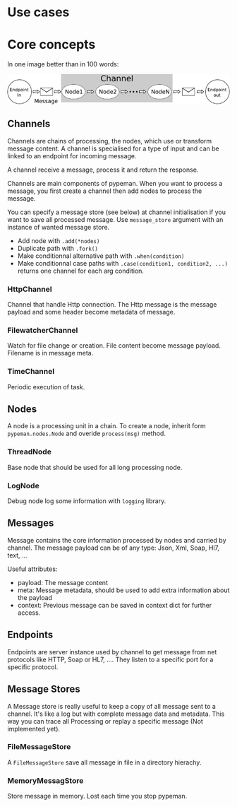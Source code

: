 
# Use cases


# Core concepts

In one image better than in 100 words:

![General Architecture](./images/general_view.png)


## Channels

Channels are chains of processing, the nodes, which use or
transform message content. A channel is specialised for a type
of input and can be linked to an endpoint for incoming message.

A channel receive a message, process it and return the response.

Channels are main components of pypeman.
When you want to process a message,
you first create a channel then add nodes to process the message.

You can specify a message store (see below) at channel initialisation
if you want to save all processed message. Use `message_store` argument with
an instance of wanted message store.

* Add node with `.add(*nodes)`
* Duplicate path with `.fork()`
* Make conditionnal alternative path with `.when(condition)`
* Make conditionnal case paths with `.case(condition1, condition2, ...)` returns one channel for each
  arg condition.

### HttpChannel

Channel that handle Http connection. The Http message is the message payload and some header become
 metadata of message.

### FilewatcherChannel

Watch for file change or creation. File content become message payload. Filename is in message meta.

### TimeChannel

Periodic execution of task.
 

## Nodes

A node is a processing unit in a chain.
To create a node, inherit form `pypeman.nodes.Node` and overide `process(msg)` method.

### ThreadNode

Base node that should be used for all long processing node.

### LogNode

Debug node log some information with `logging` library.


## Messages

Message contains the core information processed by nodes and carried by channel.
The message payload can be of any type: Json, Xml, Soap, Hl7, text, ...

Useful attributes:

* payload: The message content
* meta: Message metadata, should be used to add extra information about the payload
* context: Previous message can be saved in context dict for further access.


## Endpoints

Endpoints are server instance used by channel to get message from net protocols like HTTP, Soap or HL7, ....
They listen to a specific port for a specific protocol.

## Message Stores

A Message store is really useful to keep a copy of all message sent to a channel.
It's like a log but with complete message data and metadata. This way you can trace all
Processing or replay a specific message (Not implemented yet).

### FileMessageStore

A `FileMessageStore` save all message in file in a directory hierachy.

### MemoryMessagStore

Store message in memory. Lost each time you stop pypeman.